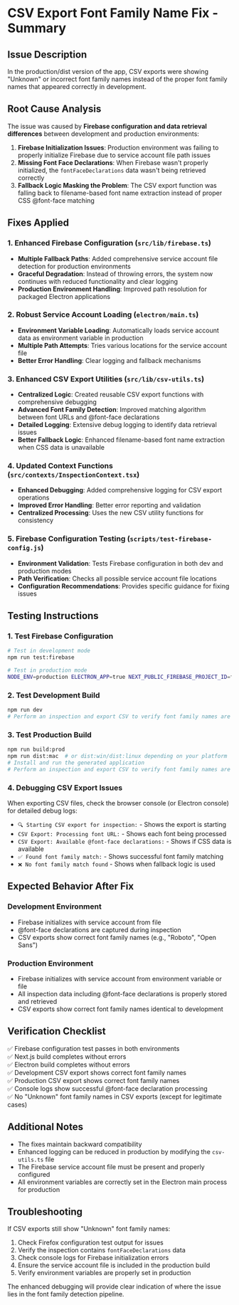 # CSV Export Font Family Name Fix - Summary

## Issue Description
In the production/dist version of the app, CSV exports were showing "Unknown" or incorrect font family names instead of the proper font family names that appeared correctly in development.

## Root Cause Analysis
The issue was caused by **Firebase configuration and data retrieval differences** between development and production environments:

1. **Firebase Initialization Issues**: Production environment was failing to properly initialize Firebase due to service account file path issues
2. **Missing Font Face Declarations**: When Firebase wasn't properly initialized, the `fontFaceDeclarations` data wasn't being retrieved correctly
3. **Fallback Logic Masking the Problem**: The CSV export function was falling back to filename-based font name extraction instead of proper CSS @font-face matching

## Fixes Applied

### 1. Enhanced Firebase Configuration (`src/lib/firebase.ts`)
- **Multiple Fallback Paths**: Added comprehensive service account file detection for production environments
- **Graceful Degradation**: Instead of throwing errors, the system now continues with reduced functionality and clear logging
- **Production Environment Handling**: Improved path resolution for packaged Electron applications

### 2. Robust Service Account Loading (`electron/main.ts`)
- **Environment Variable Loading**: Automatically loads service account data as environment variable in production
- **Multiple Path Attempts**: Tries various locations for the service account file
- **Better Error Handling**: Clear logging and fallback mechanisms

### 3. Enhanced CSV Export Utilities (`src/lib/csv-utils.ts`)
- **Centralized Logic**: Created reusable CSV export functions with comprehensive debugging
- **Advanced Font Family Detection**: Improved matching algorithm between font URLs and @font-face declarations
- **Detailed Logging**: Extensive debug logging to identify data retrieval issues
- **Better Fallback Logic**: Enhanced filename-based font name extraction when CSS data is unavailable

### 4. Updated Context Functions (`src/contexts/InspectionContext.tsx`)
- **Enhanced Debugging**: Added comprehensive logging for CSV export operations
- **Improved Error Handling**: Better error reporting and validation
- **Centralized Processing**: Uses the new CSV utility functions for consistency

### 5. Firebase Configuration Testing (`scripts/test-firebase-config.js`)
- **Environment Validation**: Tests Firebase configuration in both dev and production modes
- **Path Verification**: Checks all possible service account file locations
- **Configuration Recommendations**: Provides specific guidance for fixing issues

## Testing Instructions

### 1. Test Firebase Configuration
```bash
# Test in development mode
npm run test:firebase

# Test in production mode
NODE_ENV=production ELECTRON_APP=true NEXT_PUBLIC_FIREBASE_PROJECT_ID=font-inspector FIREBASE_DATABASE_URL=https://font-inspector.firebaseio.com npm run test:firebase
```

### 2. Test Development Build
```bash
npm run dev
# Perform an inspection and export CSV to verify font family names are correct
```

### 3. Test Production Build
```bash
npm run build:prod
npm run dist:mac  # or dist:win/dist:linux depending on your platform
# Install and run the generated application
# Perform an inspection and export CSV to verify font family names are correct
```

### 4. Debugging CSV Export Issues
When exporting CSV files, check the browser console (or Electron console) for detailed debug logs:
- `🔍 Starting CSV export for inspection:` - Shows the export is starting
- `CSV Export: Processing font URL:` - Shows each font being processed
- `CSV Export: Available @font-face declarations:` - Shows if CSS data is available
- `✅ Found font family match:` - Shows successful font family matching
- `❌ No font family match found` - Shows when fallback logic is used

## Expected Behavior After Fix

### Development Environment
- Firebase initializes with service account from file
- @font-face declarations are captured during inspection
- CSV exports show correct font family names (e.g., "Roboto", "Open Sans")

### Production Environment
- Firebase initializes with service account from environment variable or file
- All inspection data including @font-face declarations is properly stored and retrieved
- CSV exports show correct font family names identical to development

## Verification Checklist

✅ Firebase configuration test passes in both environments  
✅ Next.js build completes without errors  
✅ Electron build completes without errors  
✅ Development CSV export shows correct font family names  
✅ Production CSV export shows correct font family names  
✅ Console logs show successful @font-face declaration processing  
✅ No "Unknown" font family names in CSV exports (except for legitimate cases)  

## Additional Notes

- The fixes maintain backward compatibility
- Enhanced logging can be reduced in production by modifying the `csv-utils.ts` file
- The Firebase service account file must be present and properly configured
- All environment variables are correctly set in the Electron main process for production

## Troubleshooting

If CSV exports still show "Unknown" font family names:

1. Check Firefox configuration test output for issues
2. Verify the inspection contains `fontFaceDeclarations` data
3. Check console logs for Firebase initialization errors
4. Ensure the service account file is included in the production build
5. Verify environment variables are properly set in production

The enhanced debugging will provide clear indication of where the issue lies in the font family detection pipeline. 
